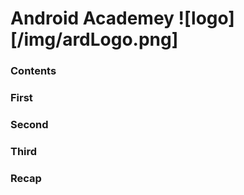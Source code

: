 Android Academey
![logo][/img/ardLogo.png]
=================
### Contents

### First

### Second

### Third

### Recap


[logo]:/img/appLogo.png


